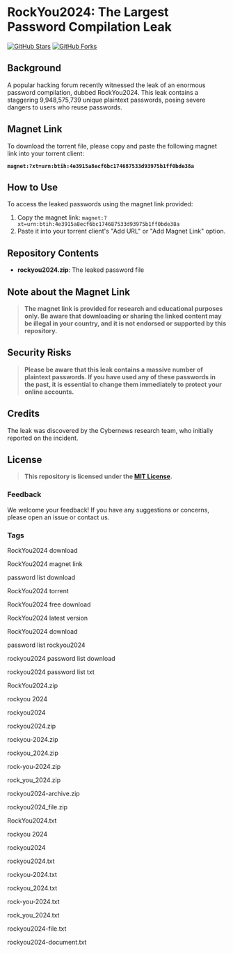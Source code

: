 # RockYou2024: The Largest Password Compilation Leak

[![GitHub Stars](https://img.shields.io/github/stars/exploit-development/RockYou2024.svg?style=social)](https://github.com/exploit-development/RockYou2024/stargazers)
[![GitHub Forks](https://img.shields.io/github/forks/exploit-development/RockYou2024.svg?style=social)](https://github.com/exploit-development/RockYou2024/network/members)

## Background

A popular hacking forum recently witnessed the leak of an enormous password compilation, dubbed RockYou2024. This leak contains a staggering 9,948,575,739 unique plaintext passwords, posing severe dangers to users who reuse passwords.

## Magnet Link

To download the torrent file, please copy and paste the following magnet link into your torrent client:

**`magnet:?xt=urn:btih:4e3915a8ecf6bc174687533d93975b1ff0bde38a`**

## How to Use

To access the leaked passwords using the magnet link provided:

1. Copy the magnet link: `magnet:?xt=urn:btih:4e3915a8ecf6bc174687533d93975b1ff0bde38a`
2. Paste it into your torrent client's "Add URL" or "Add Magnet Link" option.

## Repository Contents

- **rockyou2024.zip**: The leaked password file

## Note about the Magnet Link

> **The magnet link is provided for research and educational purposes only. Be aware that downloading or sharing the linked content may be illegal in your country, and it is not endorsed or supported by this repository.**

## Security Risks

> **Please be aware that this leak contains a massive number of plaintext passwords. If you have used any of these passwords in the past, it is essential to change them immediately to protect your online accounts.**

## Credits

The leak was discovered by the Cybernews research team, who initially reported on the incident.

## License

> **This repository is licensed under the [MIT License](https://opensource.org/license/mit).**

### Feedback

We welcome your feedback! If you have any suggestions or concerns, please open an issue or contact us.

### Tags

RockYou2024 download

RockYou2024 magnet link

password list download

RockYou2024 torrent

RockYou2024 free download

RockYou2024 latest version

RockYou2024 download

password list rockyou2024

rockyou2024 password list download

rockyou2024 password list txt

RockYou2024.zip

rockyou 2024

rockyou2024

rockyou2024.zip

rockyou-2024.zip

rockyou_2024.zip

rock-you-2024.zip

rock_you_2024.zip

rockyou2024-archive.zip

rockyou2024_file.zip

RockYou2024.txt

rockyou 2024

rockyou2024

rockyou2024.txt

rockyou-2024.txt

rockyou_2024.txt

rock-you-2024.txt

rock_you_2024.txt

rockyou2024-file.txt

rockyou2024-document.txt
